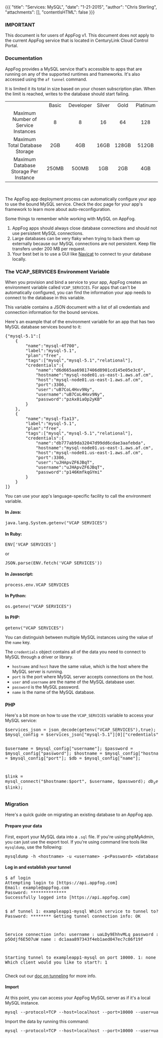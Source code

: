 {{{
  "title": "Services: MySQL",
  "date": "1-21-2015",
  "author": "Chris Sterling",
  "attachments": [],
  "contentIsHTML": false
}}}

### IMPORTANT

This document is for users of AppFog v1. This document does not apply to the current AppFog service that is located in CenturyLink Cloud Control Portal.

### Documentation

<p>AppFog provides a MySQL service that's accessible to apps that are running on any of the supported runtimes and frameworks. It's also accessed using the <code>af tunnel</code> command.</p>
<p>It is limited it its total in size based on your chosen subscription plan. When the limit is reached, writes to the database should start failing.</p>
<table>
<tbody>
<tr>
<td> </td>
<td><center>Basic</center></td>
<td><center>Developer</center></td>
<td><center>Silver</center></td>
<td><center>Gold</center></td>
<td><center>Platinum</center></td>
</tr>
<tr>
<td><center>Maximum Number of Service Instances</center></td>
<td><center>8</center></td>
<td><center>8</center></td>
<td><center>16</center></td>
<td><center>64</center></td>
<td><center>128</center></td>
</tr>
<tr>
<td><center>Maximum Total Database Storage</center></td>
<td><center>2GB</center></td>
<td><center>4GB</center></td>
<td><center>16GB</center></td>
<td><center>128GB</center></td>
<td><center>512GB</center></td>
</tr>
<tr>
<td><center>Maximum Database Storage Per Instance</center></td>
<td><center>250MB</center></td>
<td><center>500MB</center></td>
<td><center>1GB</center></td>
<td><center>2GB</center></td>
<td><center>4GB</center></td>
</tr>
</tbody>
</table>
<p> </p>
<p>The AppFog app deployment process can automatically configure your app to use the bound MySQL service. Check the doc page for your app's framework to learn more about auto-reconfiguration.</p>
<p>Some things to remember while working with MySQL on AppFog.</p>
<ol>
<li>AppFog apps should always close database connections and should not use persistent MySQL connections.</li>
<li>Large databases can be very flaky when trying to back them up externally because our MySQL connections are not persistent. Keep file transfers under 200 MB per request.</li>
<li>Your best bet is to use a GUI like <a href="http://www.navicat.com/">Navicat</a> to connect to your database locally.</li>
</ol>
<h3 id="vcap">The VCAP_SERVICES Environment Variable</h3>
<p>When you provision and bind a service to your app, AppFog creates an environment variable called <code>VCAP_SERVICES</code>. For apps that can't be automatically configured, you can find the information your app needs to connect to the database in this variable.</p>
<p>This variable contains a JSON document with a list of all credentials and connection information for the bound services.</p>
<p>Here's an example that of the environment variable for an app that has two MySQL database services bound to it:</p>
<pre>{"mysql-5.1":[
    {
        "name":"mysql-4f700",
        "label":"mysql-5.1",
        "plan":"free",
        "tags":["mysql","mysql-5.1","relational"],
        "credentials":{
            "name":"d6d665aa69817406d8901cd145e05e3c6",
            "hostname":"mysql-node01.us-east-1.aws.af.cm",
            "host":"mysql-node01.us-east-1.aws.af.cm",
            "port":3306,
            "user":"uB7CoL4Hxv9Ny",
            "username":"uB7CoL4Hxv9Ny",
            "password":"pzAx0iaOp2yKB"
        }
    },
    {
        "name":"mysql-f1a13",
        "label":"mysql-5.1",
        "plan":"free",
        "tags":["mysql","mysql-5.1","relational"],
        "credentials":{
            "name":"db777ab9da32047d99dd6cdae3aafebda",
            "hostname":"mysql-node01.us-east-1.aws.af.cm",
            "host":"mysql-node01.us-east-1.aws.af.cm",
            "port":3306,
            "user":"uJHApvZF6JBqT",
            "username":"uJHApvZF6JBqT",
            "password":"p146KmfkqGYmi"
        }
    }
]}
</pre>
<p>You can use your app's language-specific facility to call the environment variable.</p>
<h4>In Java:</h4>
<pre>java.lang.System.getenv("VCAP_SERVICES")
</pre>
<h4>In Ruby:</h4>
<pre>ENV['VCAP_SERVICES']</pre>
<p>or</p>
<pre>JSON.parse(ENV.fetch('VCAP_SERVICES'))</pre>
<h4>In Javascript:</h4>
<pre>process.env.VCAP_SERVICES
</pre>
<h4>In Python:</h4>
<pre>os.getenv("VCAP_SERVICES")
</pre>
<h4>In PHP:</h4>
<pre>getenv("VCAP_SERVICES")
</pre>
<p>You can distinguish between multiple MySQL instances using the value of the <code>name</code> key.</p>
<p>The <code>credentials</code> object contains all of the data you need to connect to MySQL through a driver or library.</p>
<ul>
<li><code>hostname</code> and <code>host</code> have the same value, which is the host where the MySQL server is running.</li>
<li><code>port</code> is the port where MySQL server accepts connections on the host.</li>
<li><code>user</code> and <code>username</code> are the name of the MySQL database user.</li>
<li><code>password</code> is the MySQL password.</li>
<li><code>name</code> is the name of the MySQL database.</li>
</ul>
<h3 id="php">PHP</h3>
<p>Here's a bit more on how to use the <code>VCAP_SERVICES</code> variable to access your MySQL service:</p>
<pre>$services_json = json_decode(getenv("VCAP_SERVICES"),true);
$mysql_config = $services_json["mysql-5.1"][0]["credentials"];

$username = $mysql_config["username"];
$password = $mysql_config["password"];
$hostname = $mysql_config["hostname"];
$port = $mysql_config["port"];
$db = $mysql_config["name"];

$link = mysql_connect("$hostname:$port", $username, $password);
$db_selected = mysql_select_db($db, $link);
</pre>
<h3 id="migration">Migration</h3>
<p>Here's a quick guide on migrating an existing database to an AppFog app.</p>
<h4>Prepare your data</h4>
<p>First, export your MySQL data into a <code>.sql</code> file. If you're using phpMyAdmin, you can just use the export tool. If you're using command line tools like <code>mysqldump</code>, use the following:</p>
<pre>mysqldump -h &lt;hostname&gt; -u &lt;username&gt; -p&lt;Password&gt; &lt;database&gt; &gt; /tmp/mydata.sql
</pre>
<h4>Log in and establish your tunnel</h4>
<pre>$ af login
Attempting login to [https://api.appfog.com]
Email: example@appfog.com
Password: **************
Successfully logged into [https://api.appfog.com]

$ af tunnel
1: exampleapp1-mysql
Which service to tunnel to?: 1
Password: ********
Getting tunnel connection info: OK

Service connection info:
username : uaLDy9EhhvMLq
password : p5Odjf6E5O7uW
name : dc1aaa897343f4eb1aed047ec7c86f19f

Starting tunnel to exampleapp1-mysql on port 10000.
1: none
2: mysql
Which client would you like to start?: 1
</pre>
<p>Check out our <a href="service-database-content-management-tunneling.md">doc on tunneling</a> for more info.</p>
<h4>Import</h4>
<p>At this point, you can access your AppFog MySQL server as if it's a local MySQL instance.</p>
<pre>mysql --protocol=TCP --host=localhost --port=10000 --user=uaLDy9EhhvMLq --password=p5Odjf6E5O7uW dc1aaa897343f4eb1aed047ec7c86f19f
</pre>
<p>Import the data by running this command:</p>
<pre>mysql --protocol=TCP --host=localhost --port=10000 --user=uaLDy9EhhvMLq --password=p5Odjf6E5O7uW dc1aaa897343f4eb1aed047ec7c86f19f &lt; /tmp/mydata.sql
</pre>
